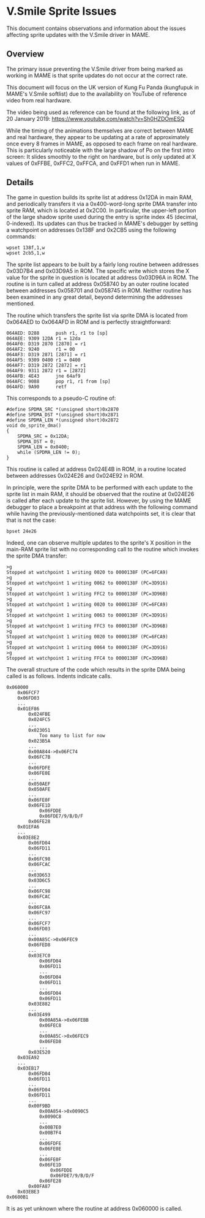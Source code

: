 # V.Smile Sprite Issues

This document contains observations and information about the issues affecting sprite updates with the V.Smile driver in MAME.

## Overview

The primary issue preventing the V.Smile driver from being marked as working in MAME is that sprite updates do not occur at the correct rate.

This document will focus on the UK version of Kung Fu Panda (kungfupuk in MAME's V.Smile softlist) due to the availability on YouTube of reference video from real hardware.

The video being used as reference can be found at the following link, as of 20 January 2019: https://www.youtube.com/watch?v=Sh0HZDOmESQ

While the timing of the animations themselves are correct between MAME and real hardware, they appear to be updating at a rate of approximately once every 8 frames in MAME, as opposed to each frame on real hardware. This is particularly noticeable with the large shadow of Po on the first intro screen: It slides smoothly to the right on hardware, but is only updated at X values of 0xFFBE, 0xFFC2, 0xFFCA, and 0xFFD1 when run in MAME.

## Details

The game in question builds its sprite list at address 0x12DA in main RAM, and periodically transfers it via a 0x400-word-long sprite DMA transfer into sprite RAM, which is located at 0x2C00. In particular, the upper-left portion of the large shadow sprite used during the entry is sprite index 45 (decimal, 0-indexed). Its updates can thus be tracked in MAME's debugger by setting a watchpoint on addresses 0x138F and 0x2CB5 using the following commands:
```
wpset 138f,1,w
wpset 2cb5,1,w
```

The sprite list appears to be built by a fairly long routine between addresses 0x03D7B4 and 0x03D9A5 in ROM. The specific write which stores the X value for the sprite in question is located at address 0x03D96A in ROM. The routine is in turn called at address 0x058740 by an outer routine located between addresses 0x058701 and 0x058745 in ROM. Neither routine has been examined in any great detail, beyond determining the addresses mentioned.

The routine which transfers the sprite list via sprite DMA is located from 0x064AED to 0x064AFD in ROM and is perfectly straightforward:
```
064AED: D288      push r1, r1 to [sp]
064AEE: 9309 12DA r1 = 12da
064AF0: D319 2870 [2870] = r1
064AF2: 9240      r1 = 00
064AF3: D319 2871 [2871] = r1
064AF5: 9309 0400 r1 = 0400
064AF7: D319 2872 [2872] = r1
064AF9: 9311 2872 r1 = [2872]
064AFB: 4E43      jne 64af9
064AFC: 9088      pop r1, r1 from [sp]
064AFD: 9A90      retf
```

This corresponds to a pseudo-C routine of:
```
#define SPDMA_SRC *(unsigned short)0x2870
#define SPDMA_DST *(unsigned short)0x2871
#define SPDMA_LEN *(unsigned short)0x2872
void do_sprite_dma()
{
    SPDMA_SRC = 0x12DA;
    SPDMA_DST = 0;
    SPDMA_LEN = 0x0400;
    while (SPDMA_LEN != 0);
}
```

This routine is called at address 0x024E4B in ROM, in a routine located between addresses 0x024E26 and 0x024E92 in ROM.

In principle, were the sprite DMA to be performed with each update to the sprite list in main RAM, it should be observed that the routine at 0x024E26 is called after each update to the sprite list. However, by using the MAME debugger to place a breakpoint at that address with the following command while having the previously-mentioned data watchpoints set, it is clear that that is not the case:
```
bpset 24e26
```

Indeed, one can observe multiple updates to the sprite's X position in the main-RAM sprite list with no corresponding call to the routine which invokes the sprite DMA transfer:
```
>g
Stopped at watchpoint 1 writing 0020 to 0000138F (PC=6FCA9)
>g
Stopped at watchpoint 1 writing 0062 to 0000138F (PC=3D916)
>g
Stopped at watchpoint 1 writing FFC2 to 0000138F (PC=3D96B)
>g
Stopped at watchpoint 1 writing 0020 to 0000138F (PC=6FCA9)
>g
Stopped at watchpoint 1 writing 0063 to 0000138F (PC=3D916)
>g
Stopped at watchpoint 1 writing FFC3 to 0000138F (PC=3D96B)
>g
Stopped at watchpoint 1 writing 0020 to 0000138F (PC=6FCA9)
>g
Stopped at watchpoint 1 writing 0064 to 0000138F (PC=3D916)
>g
Stopped at watchpoint 1 writing FFC4 to 0000138F (PC=3D96B)
```

The overall structure of the code which results in the sprite DMA being called is as follows. Indents indicate calls.
```
0x060000
    0x06FCF7
    0x06FD03
    ...
    0x01EF86
        0x024FBE
        0x024FC5
        ...
        0x023051
            Too many to list for now
        0x023B5A
        ...
        0x00A844->0x06FC74
        0x06FC7B
        ...
        0x06FDFE
        0x06FE0E
        ...
        0x050AEF
        0x050AFE
        ...
        0x06FE0F
        0x06FE1D
            0x06FDDE
            0x06FDE7/9/B/D/F
        0x06FE28
    0x01EFA6
    ...
    0x03E8E2
        0x06FD04
        0x06FD11
        ...
        0x06FC98
        0x06FCAC
        ...
        0x03D653
        0x03D6C5
        ...
        0x06FC98
        0x06FCAC
        ...
        0x06FC8A
        0x06FC97
        ...
        0x06FCF7
        0x06FD03
        ...
        0x00A85C->0x06FEC9
        0x06FED8
        ...
        0x03E7C0
            0x06FD04
            0x06FD11
            ...
            0x06FD04
            0x06FD11
            ...
            0x06FD04
            0x06FD11
        0x03E882
        ...
        0x03E499
            0x00A85A->0x06FEBB
            0x06FEC8
            ...
            0x00A85C->0x06FEC9
            0x06FED8
            ...
        0x03E520
    0x03EA92
    ...
    0x03EB17
        0x06FD04
        0x06FD11
        ...
        0x06FD04
        0x06FD11
        ...
        0x00F9BD
            0x00A854->0x0090C5
            0x0090C8
            ...
            0x00B7E0
            0x00B7F4
            ...
            0x06FDFE
            0x06FE0E
            ...
            0x06FE0F
            0x06FE1D
                0x06FDDE
                0x06FDE7/9/B/D/F
            0x06FE28
        0x00FA87
    0x03EBE3
0x0600B1
```

It is as yet unknown where the routine at address 0x060000 is called.
